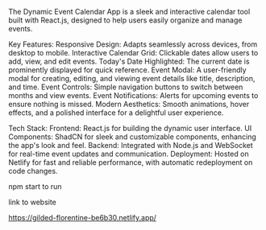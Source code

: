 The Dynamic Event Calendar App is a sleek and interactive calendar tool built with React.js, designed to help users easily organize and manage events.

Key Features:
Responsive Design: Adapts seamlessly across devices, from desktop to mobile.
Interactive Calendar Grid: Clickable dates allow users to add, view, and edit events.
Today's Date Highlighted: The current date is prominently displayed for quick reference.
Event Modal: A user-friendly modal for creating, editing, and viewing event details like title, description, and time.
Event Controls: Simple navigation buttons to switch between months and view events.
Event Notifications: Alerts for upcoming events to ensure nothing is missed.
Modern Aesthetics: Smooth animations, hover effects, and a polished interface for a delightful user experience.

Tech Stack:
Frontend: React.js for building the dynamic user interface.
UI Components: ShadCN for sleek and customizable components, enhancing the app's look and feel.
Backend: Integrated with Node.js and WebSocket for real-time event updates and communication.
Deployment: Hosted on Netlify for fast and reliable performance, with automatic redeployment on code changes.


npm start to run 


link to website

https://gilded-florentine-be6b30.netlify.app/



